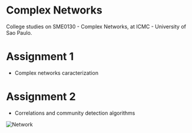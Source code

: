 # Complex Networks

College studies on SME0130 - Complex Networks, at ICMC - University of Sao Paulo.

# Assignment 1
* Complex networks caracterization

# Assignment 2
* Correlations and community detection algorithms

![Network](http://quantifiedself.com/wp-content/uploads/2015/07/Graph4_red_black.png)
